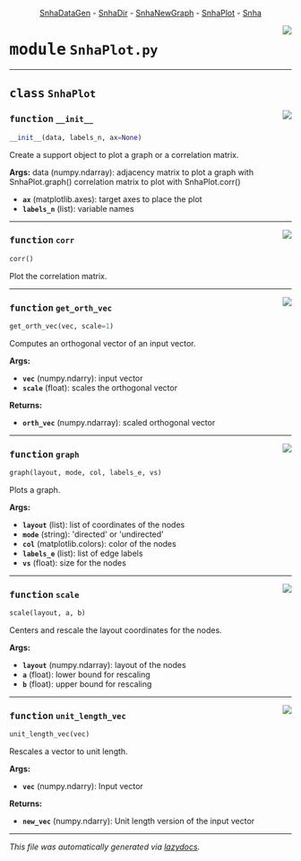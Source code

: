 <center>

[SnhaDataGen](SnhaDataGen.md) -
[SnhaDir](SnhaDir.md) -
[SnhaNewGraph](SnhaNewGraph.md) -
[SnhaPlot](SnhaPlot.md) -
[Snha](Snha.md)

</center>

<!-- markdownlint-disable -->

<a href="../snha4py/SnhaPlot.py#L0"><img align="right" style="float:right;" src="https://img.shields.io/badge/-source-cccccc?style=flat-square"></a>

# <kbd>module</kbd> `SnhaPlot.py`






---

## <kbd>class</kbd> `SnhaPlot`




<a href="../snha4py/SnhaPlot.py#L11"><img align="right" style="float:right;" src="https://img.shields.io/badge/-source-cccccc?style=flat-square"></a>

### <kbd>function</kbd> `__init__`

```python
__init__(data, labels_n, ax=None)
```

Create a support object to plot a graph or a correlation matrix. 



**Args:**
  data (numpy.ndarray):  adjacency matrix to plot a graph with SnhaPlot.graph()  correlation matrix to plot with SnhaPlot.corr() 
 - <b>`ax`</b> (matplotlib.axes):  target axes to place the plot 
 - <b>`labels_n`</b> (list):  variable names 




---

<a href="../snha4py/SnhaPlot.py#L37"><img align="right" style="float:right;" src="https://img.shields.io/badge/-source-cccccc?style=flat-square"></a>

### <kbd>function</kbd> `corr`

```python
corr()
```

Plot the correlation matrix. 

---

<a href="../snha4py/SnhaPlot.py#L65"><img align="right" style="float:right;" src="https://img.shields.io/badge/-source-cccccc?style=flat-square"></a>

### <kbd>function</kbd> `get_orth_vec`

```python
get_orth_vec(vec, scale=1)
```

Computes an orthogonal vector of an input vector. 

**Args:**
 
 - <b>`vec`</b> (numpy.ndarry):  input vector 
 - <b>`scale`</b> (float):  scales the orthogonal vector 



**Returns:**
 
 - <b>`orth_vec`</b> (numpy.ndarray):  scaled orthogonal vector 

---

<a href="../snha4py/SnhaPlot.py#L79"><img align="right" style="float:right;" src="https://img.shields.io/badge/-source-cccccc?style=flat-square"></a>

### <kbd>function</kbd> `graph`

```python
graph(layout, mode, col, labels_e, vs)
```

Plots a graph. 

**Args:**
 
 - <b>`layout`</b> (list):  list of coordinates of the nodes 
 - <b>`mode`</b> (string):  'directed' or 'undirected' 
 - <b>`col`</b> (matplotlib.colors):  color of the nodes 
 - <b>`labels_e`</b> (list):  list of edge labels 
 - <b>`vs`</b> (float):  size for the nodes 

---

<a href="../snha4py/SnhaPlot.py#L170"><img align="right" style="float:right;" src="https://img.shields.io/badge/-source-cccccc?style=flat-square"></a>

### <kbd>function</kbd> `scale`

```python
scale(layout, a, b)
```

Centers and rescale the layout coordinates for the nodes. 



**Args:**
 
 - <b>`layout`</b> (numpy.ndarray):  layout of the nodes 
 - <b>`a`</b> (float):  lower bound for rescaling 
 - <b>`b`</b> (float):  upper bound for rescaling 

---

<a href="../snha4py/SnhaPlot.py#L189"><img align="right" style="float:right;" src="https://img.shields.io/badge/-source-cccccc?style=flat-square"></a>

### <kbd>function</kbd> `unit_length_vec`

```python
unit_length_vec(vec)
```

Rescales a vector to unit length. 

**Args:**
 
 - <b>`vec`</b> (numpy.ndarry):  Input vector 



**Returns:**
 
 - <b>`new_vec`</b> (numpy.ndarry):  Unit length version of the input vector 




---

_This file was automatically generated via [lazydocs](https://github.com/ml-tooling/lazydocs)._
